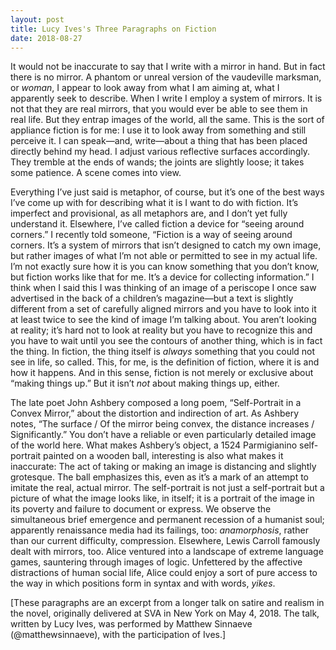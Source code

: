 ```yaml
---
layout: post
title: Lucy Ives's Three Paragraphs on Fiction
date: 2018-08-27
---
```

It would not be inaccurate to say that I write with a mirror in hand. But in fact there is no mirror. A phantom or unreal version of the vaudeville marksman, or _woman_, I appear to look away from what I am aiming at, what I apparently seek to describe. When I write I employ a system of mirrors. It is not that they are real mirrors, that you would ever be able to see them in real life. But they entrap images of the world, all the same. This is the sort of appliance fiction is for me: I use it to look away from something and still perceive it. I can speak—and, write—about a thing that has been placed directly behind my head. I adjust various reflective surfaces accordingly. They tremble at the ends of wands; the joints are slightly loose; it takes some patience. A scene comes into view.
 
Everything I’ve just said is metaphor, of course, but it’s one of the best ways I’ve come up with for describing what it is I want to do with fiction. It’s imperfect and provisional, as all metaphors are, and I don’t yet fully understand it. Elsewhere, I’ve called fiction a device for “seeing around corners.” I recently told someone, “Fiction is a way of seeing around corners. It’s a system of mirrors that isn’t designed to catch my own image, but rather images of what I’m not able or permitted to see in my actual life. I’m not exactly sure how it is you can know something that you don’t know, but fiction works like that for me. It’s a device for collecting information.” I think when I said this I was thinking of an image of a periscope I once saw advertised in the back of a children’s magazine—but a text is slightly different from a set of carefully aligned mirrors and you have to look into it at least twice to see the kind of image I’m talking about. You aren’t looking at reality; it’s hard not to look at reality but you have to recognize this and you have to wait until you see the contours of another thing, which is in fact the thing. In fiction, the thing itself is _always_ something that you could not see in life, so called. This, for me, is the definition of fiction, where it is and how it happens. And in this sense, fiction is not merely or exclusive about “making things up.” But it isn’t _not_ about making things up, either.
 
The late poet John Ashbery composed a long poem, “Self-Portrait in a Convex Mirror,” about the distortion and indirection of art. As Ashbery notes, “The surface / Of the mirror being convex, the distance increases / Significantly.” You don’t have a reliable or even particularly detailed image of the world here. What makes Ashbery’s object, a 1524 Parmigianino self-portrait painted on a wooden ball, interesting is also what makes it inaccurate: The act of taking or making an image is distancing and slightly grotesque. The ball emphasizes this, even as it’s a mark of an attempt to imitate the real, actual mirror. The self-portrait is not just a self-portrait but a picture of what the image looks like, in itself; it is a portrait of the image in its poverty and failure to document or express. We observe the simultaneous brief emergence and permanent recession of a humanist soul; apparently renaissance media had its failings, too: _anamorphosis_, rather than our current difficulty, compression. Elsewhere, Lewis Carroll famously dealt with mirrors, too. Alice ventured into a landscape of extreme language games, sauntering through images of logic. Unfettered by the affective distractions of human social life, Alice could enjoy a sort of pure access to the way in which positions form in syntax and with words, _yikes_.

[These paragraphs are an excerpt from a longer talk on satire and realism in the novel, originally delivered at SVA in New York on May 4, 2018. The talk, written by Lucy Ives, was performed by Matthew Sinnaeve (@matthewsinnaeve), with the participation of Ives.]

